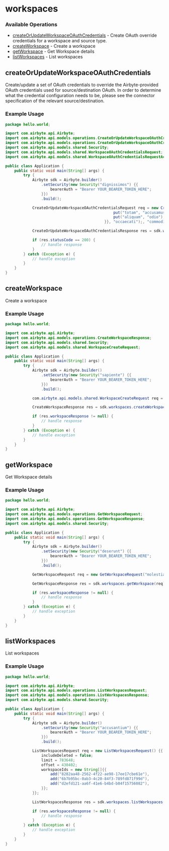 # workspaces

### Available Operations

* [createOrUpdateWorkspaceOAuthCredentials](#createorupdateworkspaceoauthcredentials) - Create OAuth override credentials for a workspace and source type.
* [createWorkspace](#createworkspace) - Create a workspace
* [getWorkspace](#getworkspace) - Get Workspace details
* [listWorkspaces](#listworkspaces) - List workspaces

## createOrUpdateWorkspaceOAuthCredentials

Create/update a set of OAuth credentials to override the Airbyte-provided OAuth credentials used for source/destination OAuth.
In order to determine what the credential configuration needs to be, please see the connector specification of the relevant  source/destination.

### Example Usage

```java
package hello.world;

import com.airbyte.api.Airbyte;
import com.airbyte.api.models.operations.CreateOrUpdateWorkspaceOAuthCredentialsRequest;
import com.airbyte.api.models.operations.CreateOrUpdateWorkspaceOAuthCredentialsResponse;
import com.airbyte.api.models.shared.Security;
import com.airbyte.api.models.shared.WorkspaceOAuthCredentialsRequest;
import com.airbyte.api.models.shared.WorkspaceOAuthCredentialsRequestActorTypeEnum;

public class Application {
    public static void main(String[] args) {
        try {
            Airbyte sdk = Airbyte.builder()
                .setSecurity(new Security("dignissimos") {{
                    bearerAuth = "Bearer YOUR_BEARER_TOKEN_HERE";
                }})
                .build();

            CreateOrUpdateWorkspaceOAuthCredentialsRequest req = new CreateOrUpdateWorkspaceOAuthCredentialsRequest(                new WorkspaceOAuthCredentialsRequest(WorkspaceOAuthCredentialsRequestActorTypeEnum.SOURCE,                 new java.util.HashMap<String, Object>() {{
                                                put("totam", "accusamus");
                                                put("aliquam", "odio");
                                            }}, "occaecati");, "commodi");            

            CreateOrUpdateWorkspaceOAuthCredentialsResponse res = sdk.workspaces.createOrUpdateWorkspaceOAuthCredentials(req);

            if (res.statusCode == 200) {
                // handle response
            }
        } catch (Exception e) {
            // handle exception
        }
    }
}
```

## createWorkspace

Create a workspace

### Example Usage

```java
package hello.world;

import com.airbyte.api.Airbyte;
import com.airbyte.api.models.operations.CreateWorkspaceResponse;
import com.airbyte.api.models.shared.Security;
import com.airbyte.api.models.shared.WorkspaceCreateRequest;

public class Application {
    public static void main(String[] args) {
        try {
            Airbyte sdk = Airbyte.builder()
                .setSecurity(new Security("sapiente") {{
                    bearerAuth = "Bearer YOUR_BEARER_TOKEN_HERE";
                }})
                .build();

            com.airbyte.api.models.shared.WorkspaceCreateRequest req = new WorkspaceCreateRequest("dolores");            

            CreateWorkspaceResponse res = sdk.workspaces.createWorkspace(req);

            if (res.workspaceResponse != null) {
                // handle response
            }
        } catch (Exception e) {
            // handle exception
        }
    }
}
```

## getWorkspace

Get Workspace details

### Example Usage

```java
package hello.world;

import com.airbyte.api.Airbyte;
import com.airbyte.api.models.operations.GetWorkspaceRequest;
import com.airbyte.api.models.operations.GetWorkspaceResponse;
import com.airbyte.api.models.shared.Security;

public class Application {
    public static void main(String[] args) {
        try {
            Airbyte sdk = Airbyte.builder()
                .setSecurity(new Security("deserunt") {{
                    bearerAuth = "Bearer YOUR_BEARER_TOKEN_HERE";
                }})
                .build();

            GetWorkspaceRequest req = new GetWorkspaceRequest("molestiae");            

            GetWorkspaceResponse res = sdk.workspaces.getWorkspace(req);

            if (res.workspaceResponse != null) {
                // handle response
            }
        } catch (Exception e) {
            // handle exception
        }
    }
}
```

## listWorkspaces

List workspaces

### Example Usage

```java
package hello.world;

import com.airbyte.api.Airbyte;
import com.airbyte.api.models.operations.ListWorkspacesRequest;
import com.airbyte.api.models.operations.ListWorkspacesResponse;
import com.airbyte.api.models.shared.Security;

public class Application {
    public static void main(String[] args) {
        try {
            Airbyte sdk = Airbyte.builder()
                .setSecurity(new Security("accusantium") {{
                    bearerAuth = "Bearer YOUR_BEARER_TOKEN_HERE";
                }})
                .build();

            ListWorkspacesRequest req = new ListWorkspacesRequest() {{
                includeDeleted = false;
                limit = 783648;
                offset = 430402;
                workspaceIds = new String[]{{
                    add("8282aa48-2562-4f22-ae98-17ee17cbe61e"),
                    add("6b7b95bc-0ab3-4c20-84f3-789fd871f99d"),
                    add("d2efd121-aa6f-41e6-b4bd-b04f15756082"),
                }};
            }};            

            ListWorkspacesResponse res = sdk.workspaces.listWorkspaces(req);

            if (res.workspacesResponse != null) {
                // handle response
            }
        } catch (Exception e) {
            // handle exception
        }
    }
}
```
